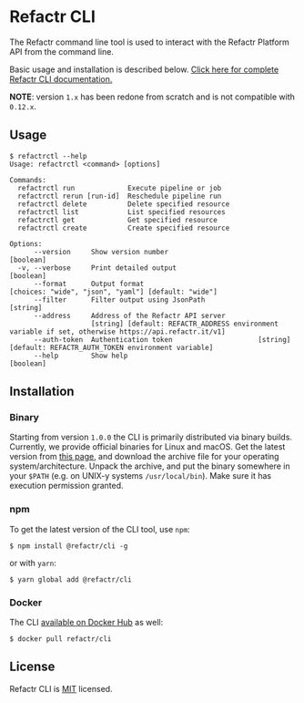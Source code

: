 # Refactr CLI

The Refactr command line tool is used to interact with the Refactr Platform API from the command line.

Basic usage and installation is described below. [Click here for complete Refactr CLI documentation.](https://docs.refactr.it/docs/using-the-cli/)

**NOTE**: version `1.x` has been redone from scratch and is not compatible with `0.12.x`.

## Usage

```shell
$ refactrctl --help   
Usage: refactrctl <command> [options]

Commands:
  refactrctl run             Execute pipeline or job
  refactrctl rerun [run-id]  Reschedule pipeline run
  refactrctl delete          Delete specified resource
  refactrctl list            List specified resources
  refactrctl get             Get specified resource
  refactrctl create          Create specified resource

Options:
      --version     Show version number                                                                        [boolean]
  -v, --verbose     Print detailed output                                                                      [boolean]
      --format      Output format                                    [choices: "wide", "json", "yaml"] [default: "wide"]
      --filter      Filter output using JsonPath                                                                [string]
      --address     Address of the Refactr API server
                    [string] [default: REFACTR_ADDRESS environment variable if set, otherwise https://api.refactr.it/v1]
      --auth-token  Authentication token                     [string] [default: REFACTR_AUTH_TOKEN environment variable]
      --help        Show help                                                                                  [boolean]
```

## Installation

### Binary

Starting from version `1.0.0` the CLI is primarily distributed via binary builds.
Currently, we provide official binaries for Linux and macOS. Get the
latest version from [this page](https://github.com/refactr/refactr-cli/releases/latest),
and download the archive file for your operating system/architecture.
Unpack the archive, and put the binary somewhere in your `$PATH` (e.g. on UNIX-y systems `/usr/local/bin`).
Make sure it has execution permission granted.

### npm

To get the latest version of the CLI tool, use `npm`:

```shell
$ npm install @refactr/cli -g
```

or with `yarn`:
```shell
$ yarn global add @refactr/cli
```

### Docker

The CLI [available on Docker Hub](https://hub.docker.com/r/refactr/cli) as well:

```shell
$ docker pull refactr/cli
```

## License
Refactr CLI is [MIT](./LICENSE) licensed.
